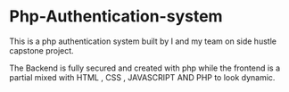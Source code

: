 # Php-Authentication-system
This is a php authentication system built by I and my team on side hustle capstone project.

The Backend is fully secured and created with php while the frontend is a partial mixed with HTML , CSS , JAVASCRIPT AND PHP to look dynamic. 
